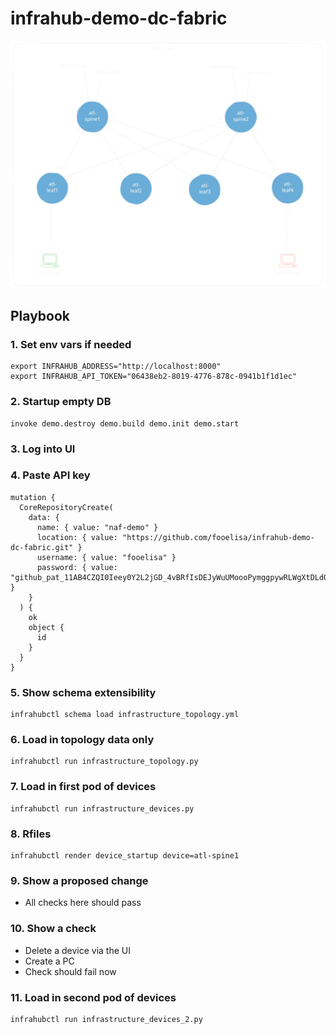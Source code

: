 # infrahub-demo-dc-fabric

![infrahub-demo-dc-fabric drawing](./infrahub-demo-dc-fabric.excalidraw.svg)

## Playbook

### 1. Set env vars if needed
```
export INFRAHUB_ADDRESS="http://localhost:8000"
export INFRAHUB_API_TOKEN="06438eb2-8019-4776-878c-0941b1f1d1ec"
```
### 2. Startup empty DB
```
invoke demo.destroy demo.build demo.init demo.start 
```
### 3. Log into UI
### 4. Paste API key
```
mutation {
  CoreRepositoryCreate(
    data: {
      name: { value: "naf-demo" }
      location: { value: "https://github.com/fooelisa/infrahub-demo-dc-fabric.git" }
      username: { value: "fooelisa" }
      password: { value: "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" }
    }
  ) {
    ok
    object {
      id
    }
  }
}
```
### 5. Show schema extensibility
```
infrahubctl schema load infrastructure_topology.yml
```
### 6. Load in topology data only
```
infrahubctl run infrastructure_topology.py
```
### 7. Load in first pod of devices 
```
infrahubctl run infrastructure_devices.py
```
### 8. Rfiles
```
infrahubctl render device_startup device=atl-spine1
```
### 9. Show a proposed change
  - All checks here should pass
### 10. Show a check 
  - Delete a device via the UI
  - Create a PC
  - Check should fail now
### 11. Load in second pod of devices
```
infrahubctl run infrastructure_devices_2.py
```